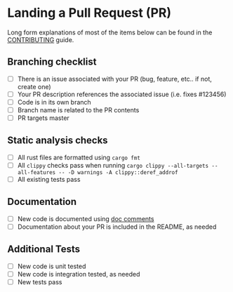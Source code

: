 # Landing a Pull Request (PR)

Long form explanations of most of the items below can be found in the [CONTRIBUTING](https://github.com/epi052/feroxbuster/blob/master/CONTRIBUTING.md) guide.

## Branching checklist
- [ ] There is an issue associated with your PR (bug, feature, etc.. if not, create one)
- [ ] Your PR description references the associated issue (i.e. fixes #123456)
- [ ] Code is in its own branch
- [ ] Branch name is related to the PR contents
- [ ] PR targets master

## Static analysis checks
- [ ] All rust files are formatted using `cargo fmt`
- [ ] All `clippy` checks pass when running `cargo clippy --all-targets --all-features -- -D warnings -A clippy::deref_addrof`
- [ ] All existing tests pass

## Documentation
- [ ] New code is documented using [doc comments](https://doc.rust-lang.org/stable/rust-by-example/meta/doc.html)
- [ ] Documentation about your PR is included in the README, as needed

## Additional Tests
- [ ] New code is unit tested
- [ ] New code is integration tested, as needed
- [ ] New tests pass
